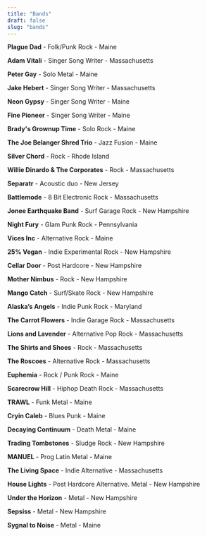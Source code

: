 ```yaml
---
title: "Bands"
draft: false
slug: "bands"
---
```


**Plague Dad** - Folk/Punk Rock - Maine

**Adam Vitali** - Singer Song Writer - Massachusetts

**Peter Gay** - Solo Metal - Maine

**Jake Hebert** - Singer Song Writer - Massachusetts

**Neon Gypsy** - Singer Song Writer - Maine

**Fine Pioneer** - Singer Song Writer - Maine

**Brady's Grownup Time** - Solo Rock - Maine

**The Joe Belanger Shred Trio** - Jazz Fusion - Maine

**Silver Chord** -  Rock - Rhode Island

**Willie Dinardo & The Corporates** - Rock - Massachusetts

**Separatr** - Acoustic duo - New Jersey

**Battlemode** - 8 Bit Electronic Rock -  Massachusetts

**Jonee Earthquake Band** - Surf Garage Rock - New Hampshire 

**Night Fury** - Glam Punk Rock - Pennsylvania 

**Vices Inc** - Alternative Rock - Maine

**25% Vegan** - Indie Experimental Rock - New Hampshire 

**Cellar Door** - Post Hardcore - New Hampshire 

**Mother Nimbus** - Rock - New Hampshire 

**Mango Catch** - Surf/Skate Rock - New Hampshire 

**Alaska’s Angels** - Indie Punk Rock - Maryland

**The Carrot Flowers** - Indie Garage Rock - Massachusetts

**Lions and Lavender** - Alternative Pop Rock - Massachusetts

**The Shirts and Shoes** - Rock - Massachusetts

**The Roscoes** - Alternative Rock - Massachusetts

**Euphemia** - Rock / Punk Rock - Maine

**Scarecrow Hill** - Hiphop Death Rock - Massachusetts

**TRAWL** - Funk Metal - Maine

**Cryin Caleb** - Blues Punk - Maine

**Decaying Continuum** - Death Metal - Maine

**Trading Tombstones** - Sludge Rock - New Hampshire

**MANUEL** - Prog Latin Metal - Maine

**The Living Space** - Indie Alternative - Massachusetts

**House Lights** - Post Hardcore Alternative. Metal - New Hampshire

**Under the Horizon** - Metal - New Hampshire

**Sepsiss** - Metal - New Hampshire

**Sygnal to Noise** - Metal - Maine

